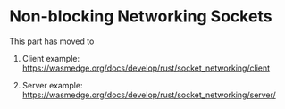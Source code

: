 # Non-blocking Networking Sockets

This part has moved to

1. Client example: <https://wasmedge.org/docs/develop/rust/socket_networking/client>

2. Server example: <https://wasmedge.org/docs/develop/rust/socket_networking/server/>
